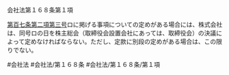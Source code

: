 会社法第１６８条第１項

[第百七条第二項第三号](会社法＿＿＿＿第１０７条第２項第３号)ロに掲げる事項についての定めがある場合には、株式会社は、同号ロの日を株主総会（取締役会設置会社にあっては、取締役会）の決議によって定めなければならない。ただし、定款に別段の定めがある場合は、この限りでない。

#会社法
#会社法/第１６８条
#会社法/第１６８条/第１項
